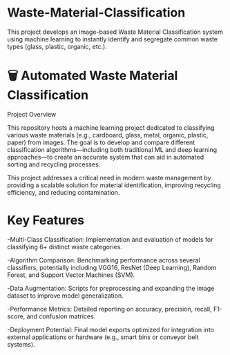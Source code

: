 # Waste-Material-Classification
This project develops an image-based Waste Material Classification system using machine learning to instantly identify and segregate common waste types (glass, plastic, organic, etc.).


# 🗑️ Automated Waste Material Classification

Project Overview

This repository hosts a machine learning project dedicated to classifying various waste materials (e.g., cardboard, glass, metal, organic, plastic, paper) from images. The goal is to develop and compare different classification algorithms—including both traditional ML and deep learning approaches—to create an accurate system that can aid in automated sorting and recycling processes.

This project addresses a critical need in modern waste management by providing a scalable solution for material identification, improving recycling efficiency, and reducing contamination.

# Key Features

-Multi-Class Classification: Implementation and evaluation of models for classifying 6+ distinct waste categories.

-Algorithm Comparison: Benchmarking performance across several classifiers, potentially including VGG16, ResNet (Deep Learning), Random Forest, and Support Vector Machines (SVM).

-Data Augmentation: Scripts for preprocessing and expanding the image dataset to improve model generalization.

-Performance Metrics: Detailed reporting on accuracy, precision, recall, F1-score, and confusion matrices.

-Deployment Potential: Final model exports optimized for integration into external applications or hardware (e.g., smart bins or conveyor belt systems).





